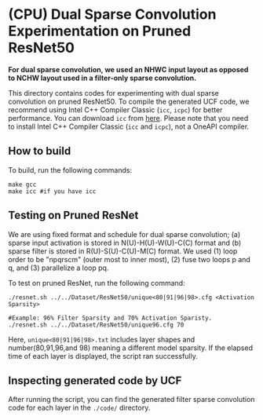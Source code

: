 # (CPU) Dual Sparse Convolution Experimentation on Pruned ResNet50 

**For dual sparse convolution, we used an NHWC input layout as opposed to NCHW layout used in a filter-only sparse convolution.**  

This directory contains codes for experimenting with dual sparse convolution on pruned ResNet50. To compile the generated UCF code, we recommend using Intel C++ Compiler Classic (`icc`, `icpc`) for better performance. You can download `icc` from [here](https://www.intel.com/content/www/us/en/developer/tools/oneapi/dpc-compiler.html#gs.fyw7ne). Please note that you need to install Intel C++ Compiler Classic (`icc` and `icpc`), not a OneAPI compiler. 

## How to build 
To build, run the following commands:

    make gcc 
    make icc #if you have icc

## Testing on Pruned ResNet
We are using fixed format and schedule for dual sparse convolution; (a) sparse input activation is stored in N(U)-H(U)-W(U)-C(C) format and (b) sparse filter is stored in R(U)-S(U)-C(U)-M(C) format. We used  (1) loop order to be "npqrscm" (outer most to inner most), (2) fuse two loops p and q, and (3) parallelize a loop pq.

To test on pruned ResNet, run the following command:

    ./resnet.sh ../../Dataset/ResNet50/unique<80|91|96|98>.cfg <Activation Sparsity>

    #Example: 96% Filter Sparsity and 70% Activation Sparisty. 
    ./resnet.sh ../../Dataset/ResNet50/unique96.cfg 70


Here, `unique<80|91|96|98>.txt` includes layer shapes and number(80,91,96,and 98) meaning a different model sparsity. If the elapsed time of each layer is displayed, the script ran successfully.

## Inspecting generated code by UCF
After running the script, you can find the generated filter sparse convolution code for each layer in the `./code/` directory.

